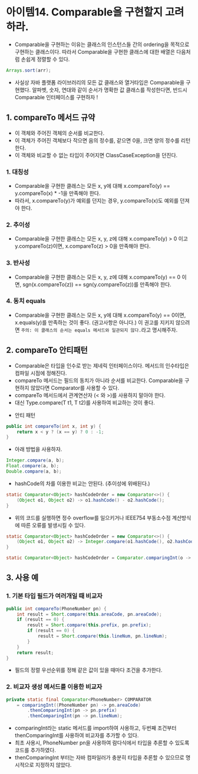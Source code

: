 # 아이템14. Comparable을 구현할지 고려하라.
- Comparable을 구현하는 이유는 클래스의 인스턴스들 간의 ordering을 목적으로 구현하는 클래스이다. 따라서 Comparable을 구현한 클래스에 대한 배열은 다음처럼 손쉽게 정렬할 수 있다.
```java
Arrays.sort(arr);
```

- 사실상 자바 플랫폼 라이브러리의 모든 값 클래스와 열거타입은 Comparable을 구현했다. 알파벳, 숫자, 연대와 같이 순서가 명확한 값 클래스를 작성한다면, 반드시 Comparable 인터페이스를 구현하자 !

## 1. compareTo 메서드 규약
- 이 객체와 주어진 객체의 순서를 비교한다.
- 이 객체가 주어진 객체보다 작으면 음의 정수를, 같으면 0을, 크면 양의 정수를 리턴한다.
- 이 객체와 비교할 수 없는 타입이 주어지면 ClassCaseException을 던진다.

### 1. 대칭성
- Comparable을 구현한 클래스는 모든 x, y에 대해 x.compareTo(y) == y.compareTo(x) * -1을 만족해야 한다.
- 따라서, x.compareTo(y)가 예외를 던지는 경우, y.compareTo(x)도 예외를 던져야 한다.

### 2. 추이성
- Comparable을 구현한 클래스는 모든 x, y, z에 대해 x.compareTo(y) > 0 이고 y.compareTo(z)이면, x.compareTo(z) > 0을 만족해야 한다.

### 3. 반사성
- Comparable을 구현한 클래스는 모든 x, y, z에 대해 x.compareTo(y) == 0 이면, sgn(x.compareTo(z)) == sgn(y.compareTo(z))를 만족해야 한다.

### 4. 동치 equals
- Comparable을 구현한 클래스는 모든 x, y에 대해 x.compareTo(y) == 0이면, x.equals(y)를 만족하는 것이 좋다. (권고사항은 아니다.) 이 권고를 지키지 않으려면 ```주의: 이 클래스의 순서는 equals 메서드와 일관되지 않다.```라고 명시해주자.

## 2. compareTo 안티패턴
- Comparable은 타입을 인수로 받는 제네릭 인터페이스이다. 메서드의 인수타입은 컴파일 시점에 정해진다.
- compareTo 메서드는 필드의 동치가 아니라 순서를 비교한다. Comparable을 구현하지 않았다면 Comparator를 사용할 수 있다.
- compareTo 메서드에서 관계연산자 (< 와 >)를 사용하지 말아야 한다.
- 대신 Type.compare(T t1, T t2)를 사용하여 비교하는 것이 좋다.
* 안티 패턴
```java
public int compareTo(int x, int y) {
    return x < y ? (x == y) ? 0 : -1;
}
```
* 아래 방법을 사용하자.
```java
Integer.compare(a, b);
Float.compare(a, b);
Double.compare(a, b);
```
- hashCode의 차를 이용한 비교는 안된다. (추이성에 위배된다.)
```java
static Comparator<Object> hashCodeOrder = new Comparator<>() {
    (Object o1, Object o2) -> o1.hashCode() - o2.hashCode();
}
```
- 위의 코드를 실행하면 정수 overflow를 일으키거나 IEEE754 부동소수점 계산방식에 따른 오류를 발생시킬 수 있다.
```java
static Comparator<Object> hashCodeOrder = new Comparator<>() {
    (Object o1, Object o2) -> Integer.compare(o1.hashCode(), o2.hashCode());
}
```
```java
static Comparator<Object> hashCodeOrder = Comparator.comparingInt(o -> o.hashCode());
```

## 3. 사용 예
### 1. 기본 타입 필드가 여러개일 때 비교자
```java
public int compareTo(PhoneNumber pn) {
    int result = Short.compare(this.areaCode, pn.areaCode);
    if (result == 0) {
        result = Short.compare(this.prefix, pn.prefix);
        if (result == 0) {
            result = Short.compare(this.lineNum, pn.lineNum);
        }
    }
    return result;
}
```
- 필드의 정렬 우선순위를 정해 같은 값이 있을 때마다 조건을 추가한다.

### 2. 비교자 생성 메서드를 이용한 비교자
```java
private static final Comparator<PhoneNumber> COMPARATOR
    = comparingInt((PhoneNumber pn) -> pn.areaCode)
        .thenComparingInt(pn -> pn.prefix)
        .thenComparingInt(pn -> pn.lineNum);
```
- comparingInt라는 static 메서드를 import하여 사용하고, 두번째 조건부터 thenComparingInt를 사용하여 비교자를 추가할 수 있다.
- 최초 사용시, PhoneNumber pn을 사용하여 람다식에서 타입을 추론할 수 있도록 코드를 추가하였다.
- thenComparingInt 부터는 자바 컴파일러가 충분히 타입을 추론할 수 있으므로 명시적으로 지정하지 않았다.